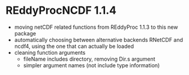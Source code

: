 # REddyProcNCDF 1.1.4

- moving netCDF related functions from REddyProc 1.1.3 to this new package
- automatically choosing between alternative backends RNetCDF and ncdf4, using the one that can actually be loaded
- cleaning function arguments
  - fileName includes directory, removing Dir.s argument
  - simpler argument names (not include type information)

